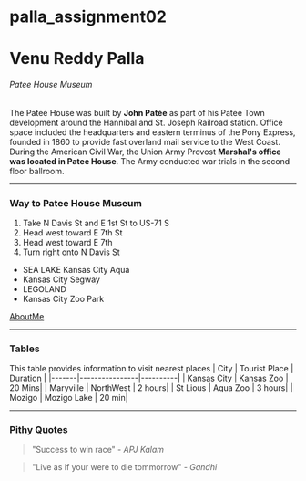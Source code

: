 # palla_assignment02
# Venu Reddy Palla
###### Patee House Museum
The Patee House was built by **John Patée** as part of his Patee Town development around the Hannibal and St. Joseph Railroad station. Office space included the headquarters and eastern terminus of the Pony Express, founded in 1860 to provide fast overland mail service to the West Coast. During the American Civil War, the Union Army Provost **Marshal's office was located in Patee House**. The Army conducted war trials in the second floor ballroom.

***
### Way to Patee House Museum

1. Take N Davis St and E 1st St to US-71 S
2. Head west toward E 7th St
3. Head west toward E 7th 
4. Turn right onto N Davis St

- SEA LAKE Kansas City  Aqua
- Kansas City Segway
- LEGOLAND
- Kansas City Zoo Park

[AboutMe](AboutMe.md)

***
### Tables
This table provides information to visit nearest places 
| City | Tourist Place | Duration |
|-------|----------------|----------|
| Kansas City | Kansas Zoo | 20 Mins|
| Maryville | NorthWest | 2 hours|
| St Lious | Aqua Zoo | 3 hours|
| Mozigo | Mozigo Lake | 20 min|

***
### Pithy Quotes
> "Success to win race" - *APJ Kalam*

> "Live  as if your were to die tommorrow" - *Gandhi*





